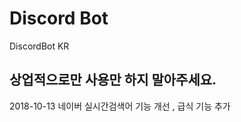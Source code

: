 # Discord Bot

DiscordBot KR 


상업적으로만 사용만 하지 말아주세요. 
------------------------------------------------------------

2018-10-13 네이버 실시간검색어 기능 개선 , 급식 기능 추가
